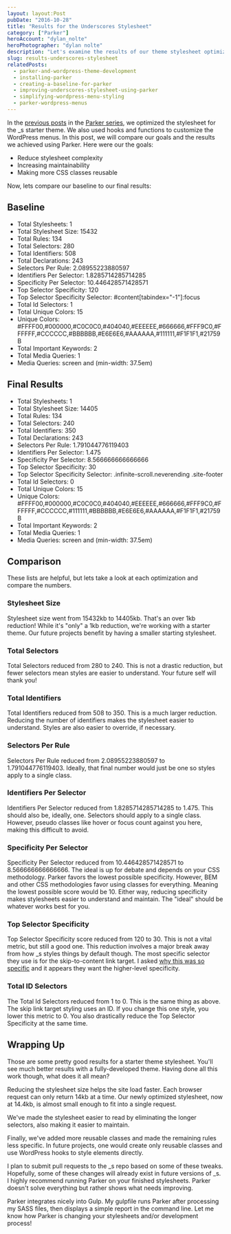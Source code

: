 ```yaml
---
layout: layout:Post
pubDate: "2016-10-28"
title: "Results for the Underscores Stylesheet"
category: ["Parker"]
heroAccount: "dylan_nolte"
heroPhotographer: "dylan nolte"
description: "Let's examine the results of our theme stylesheet optimizations using the CSS tool, Parker, and what they mean."
slug: results-underscores-stylesheet
relatedPosts:
  - parker-and-wordpress-theme-development
  - installing-parker
  - creating-a-baseline-for-parker
  - improving-underscores-stylesheet-using-parker
  - simplifying-wordpress-menu-styling
  - parker-wordpress-menus
---
```


In the [previous posts](/post/simplifying-menu-styling/) in the [Parker series](/post/parker-and-wordpress-theme-development/), we optimized the stylesheet for the \_s starter theme. We also used hooks and functions to customize the WordPress menus. In this post, we will compare our goals and the results we achieved using Parker. Here were our the goals:

- Reduce stylesheet complexity
- Increasing maintainability
- Making more CSS classes reusable

Now, lets compare our baseline to our final results:

## Baseline

- Total Stylesheets: 1
- Total Stylesheet Size: 15432
- Total Rules: 134
- Total Selectors: 280
- Total Identifiers: 508
- Total Declarations: 243
- Selectors Per Rule: 2.08955223880597
- Identifiers Per Selector: 1.8285714285714285
- Specificity Per Selector: 10.446428571428571
- Top Selector Specificity: 120
- Top Selector Specificity Selector: #content[tabindex="-1"]:focus
- Total Id Selectors: 1
- Total Unique Colors: 15
- Unique Colors: #FFFF00,#000000,#C0C0C0,#404040,#EEEEEE,#666666,#FFF9C0,#FFFFFF,#CCCCCC,#BBBBBB,#E6E6E6,#AAAAAA,#111111,#F1F1F1,#21759B
- Total Important Keywords: 2
- Total Media Queries: 1
- Media Queries: screen and (min-width: 37.5em)

## Final Results

- Total Stylesheets: 1
- Total Stylesheet Size: 14405
- Total Rules: 134
- Total Selectors: 240
- Total Identifiers: 350
- Total Declarations: 243
- Selectors Per Rule: 1.791044776119403
- Identifiers Per Selector: 1.475
- Specificity Per Selector: 8.566666666666666
- Top Selector Specificity: 30
- Top Selector Specificity Selector: .infinite-scroll.neverending .site-footer
- Total Id Selectors: 0
- Total Unique Colors: 15
- Unique Colors: #FFFF00,#000000,#C0C0C0,#404040,#EEEEEE,#666666,#FFF9C0,#FFFFFF,#CCCCCC,#111111,#BBBBBB,#E6E6E6,#AAAAAA,#F1F1F1,#21759B
- Total Important Keywords: 2
- Total Media Queries: 1
- Media Queries: screen and (min-width: 37.5em)

## Comparison

These lists are helpful, but lets take a look at each optimization and compare the numbers.

### Stylesheet Size

Stylesheet size went from 15432kb to 14405kb. That's an over 1kb reduction! While it's "only" a 1kb reduction, we're working with a starter theme. Our future projects benefit by having a smaller starting stylesheet.

### Total Selectors

Total Selectors reduced from 280 to 240. This is not a drastic reduction, but fewer selectors mean styles are easier to understand. Your future self will thank you!

### Total Identifiers

Total Identifiers reduced from 508 to 350. This is a much larger reduction. Reducing the number of identifiers makes the stylesheet easier to understand. Styles are also easier to override, if necessary.

### Selectors Per Rule

Selectors Per Rule reduced from 2.08955223880597 to 1.791044776119403. Ideally, that final number would just be one so styles apply to a single class.

### Identifiers Per Selector

Identifiers Per Selector reduced from 1.8285714285714285 to 1.475. This should also be, ideally, one. Selectors should apply to a single class. However, pseudo classes like hover or focus count against you here, making this difficult to avoid.

### Specificity Per Selector

Specificity Per Selector reduced from 10.446428571428571 to 8.566666666666666. The ideal is up for debate and depends on your CSS methodology. Parker favors the lowest possible specificity. However, BEM and other CSS methodologies favor using classes for everything. Meaning the lowest possible score would be 10. Either way, reducing specificity makes stylesheets easier to understand and maintain. The "ideal" should be whatever works best for you.

### Top Selector Specificity

Top Selector Specificity score reduced from 120 to 30. This is not a vital metric, but still a good one. This reduction involves a major break away from how \_s styles things by default though. The most specific selector they use is for the skip-to-content link target. I asked [why this was so specific](https://github.com/Automattic/_s/issues/1037) and it appears they want the higher-level specificity.

### Total ID Selectors

The Total Id Selectors reduced from 1 to 0. This is the same thing as above. The skip link target styling uses an ID. If you change this one style, you lower this metric to 0. You also drastically reduce the Top Selector Specificity at the same time.

## Wrapping Up

Those are some pretty good results for a starter theme stylesheet. You'll see much better results with a fully-developed theme. Having done all this work though, what does it all mean?

Reducing the stylesheet size helps the site load faster. Each browser request can only return 14kb at a time. Our newly optimized stylesheet, now at 14.4kb, is almost small enough to fit into a single request.

We've made the stylesheet easier to read by eliminating the longer selectors, also making it easier to maintain.

Finally, we've added more reusable classes and made the remaining rules less specific. In future projects, one would create only reusable classes and use WordPress hooks to style elements directly.

I plan to submit pull requests to the \_s repo based on some of these tweaks. Hopefully, some of these changes will already exist in future versions of \_s. I highly recommend running Parker on your finished stylesheets. Parker doesn't solve everything but rather shows what needs improving.

Parker integrates nicely into Gulp. My gulpfile runs Parker after processing my SASS files, then displays a simple report in the command line. Let me know how Parker is changing your stylesheets and/or development process!
